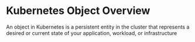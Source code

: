 # Kubernetes Object Overview

An object in Kubernetes is a persistent entity in the cluster that represents a desired or current state of your application, workload, or infrastructure
